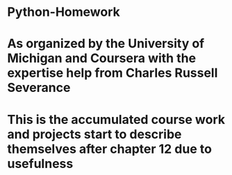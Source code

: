 # Python-Homework
# As organized by the University of Michigan and Coursera with the expertise help from Charles Russell Severance
# This is the accumulated course work and projects start to describe themselves after chapter 12 due to usefulness
